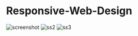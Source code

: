 # Responsive-Web-Design
![screenshot](https://user-images.githubusercontent.com/69424550/110797044-7a198780-829a-11eb-8d7f-a24c2064aa17.PNG)
![ss2](https://user-images.githubusercontent.com/69424550/110797845-615da180-829b-11eb-9f56-89fd33fa79a1.PNG)
![ss3](https://user-images.githubusercontent.com/69424550/110798067-9b2ea800-829b-11eb-9db3-da83e2137946.PNG)
